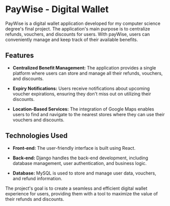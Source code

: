 # PayWise - Digital Wallet

PayWise is a digital wallet application developed for my computer science degree's final project. The application's main purpose is to centralize refunds, vouchers, and discounts for users. With payWise, users can conveniently manage and keep track of their available benefits.

## Features

- **Centralized Benefit Management:** The application provides a single platform where users can store and manage all their refunds, vouchers, and discounts.

- **Expiry Notifications:** Users receive notifications about upcoming voucher expirations, ensuring they don't miss out on utilizing their discounts.

- **Location-Based Services:** The integration of Google Maps enables users to find and navigate to the nearest stores where they can use their vouchers and discounts.

## Technologies Used

- **Front-end:** The user-friendly interface is built using React.

- **Back-end:** Django handles the back-end development, including database management, user authentication, and business logic.

- **Database:** MySQL is used to store and manage user data, vouchers, and refund information.

The project's goal is to create a seamless and efficient digital wallet experience for users, providing them with a tool to maximize the value of their refunds and discounts.
